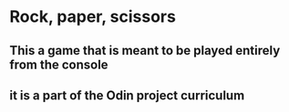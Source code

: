 # Rock, paper, scissors

## This a game that is meant to be played entirely from the console
## it is a part of the Odin project curriculum  